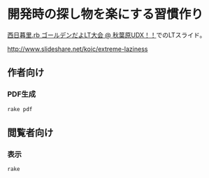 # 開発時の探し物を楽にする習慣作り

[西日暮里.rb ゴールデンだよLT大会 @ 秋葉原UDX！！](https://nishinipporirb.doorkeeper.jp/events/42587
)でのLTスライド。

http://www.slideshare.net/koic/extreme-laziness

## 作者向け

### PDF生成

```sh
rake pdf
```

## 閲覧者向け

### 表示

```sh
rake
```

